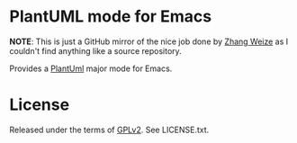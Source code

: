 PlantUML mode for Emacs
=======================

**NOTE**: This is just a GitHub mirror of the nice job done by [Zhang
Weize](http://zhangweize.wordpress.com/2010/09/20/update-plantuml-mode/)
as I couldn't find anything like a source repository.

Provides a [PlantUml](http://plantuml.sourceforge.net/) major mode for
Emacs.

License
=======

Released under the terms of [GPLv2](http://www.gnu.org/licenses/gpl-2.0.html). See LICENSE.txt.
